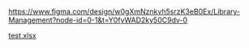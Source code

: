 https://www.figma.com/design/w0gXmNznkvh5srzK3eB0Ex/Library-Management?node-id=0-1&t=Y0fyWAD2ky50C9dv-0



[test.xlsx](https://github.com/user-attachments/files/16216183/test.xlsx)

